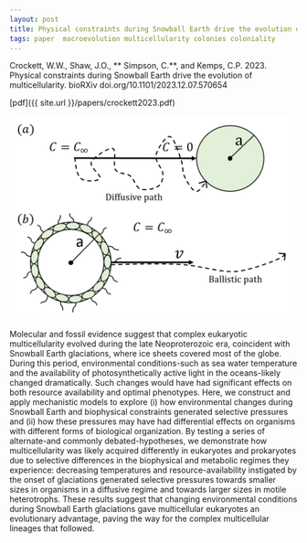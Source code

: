```yaml
---
layout: post
title: Physical constraints during Snowball Earth drive the evolution of multicellularity
tags: paper  macroevolution multicellularity colonies coloniality
---
```


Crockett, W.W., Shaw, J.O., ** Simpson, C.**, and Kemps, C.P. 2023. Physical constraints during Snowball Earth drive the evolution of multicellularity.  bioRXiv doi.org/10.1101/2023.12.07.570654

[pdf]({{ site.url }}/papers/crockett2023.pdf)


<img src="/assets/img/DoubleDiagram.png"  width = "500px"/>


Molecular and fossil evidence suggest that complex eukaryotic multicellularity evolved during the late Neoproterozoic era, coincident with Snowball Earth glaciations, where ice sheets covered most of the globe. During this period, environmental conditions-such as sea water temperature and the availability of photosynthetically active light in the oceans-likely changed dramatically. Such changes would have had significant effects on both resource availability and optimal phenotypes. Here, we construct and apply mechanistic models to explore (i) how environmental changes during Snowball Earth and biophysical constraints generated selective pressures and (ii) how these pressures may have had differential effects on organisms with different forms of biological organization. By testing a series of alternate-and commonly debated-hypotheses, we demonstrate how multicellularity was likely acquired differently in eukaryotes and prokaryotes due to selective differences in the biophysical and metabolic regimes they experience: decreasing temperatures and resource-availability instigated by the onset of glaciations generated selective pressures towards smaller sizes in organisms in a diffusive regime and towards larger sizes in motile heterotrophs. These results suggest that changing environmental conditions during Snowball Earth glaciations gave multicellular eukaryotes an evolutionary advantage, paving the way for the complex multicellular lineages that followed.

